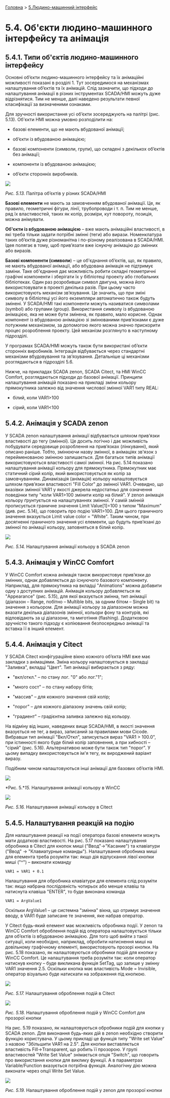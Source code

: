 [Головна](README.md) > [5.Людино-машинний інтерфейс](5.md)

# 5.4. Об'єкти людино-машинного інтерфейсу та анімація

## 5.4.1. Типи об'єктів людино-машинного інтерфейсу

Основні об’єкти людино-машинного інтерфейсу та їх анімаційні можливості показані в розділі 1. Тут зосередимося на механізмах налаштування об’єктів та їх анімацій. Слід зазначити, що підходи до налаштування анімації в різних інструментах SCADA/HMI можуть дуже відрізнятися. Тим не менше, далі наведено результати певної класифікації за визначеними ознаками. 

Для зручності використання усі об’єкти зосереджують на палітрі (рис. 5.13). Об'єкти HMI можна умовно розподілити на:

- базові елементи, що не мають вбудованої анімації;

- об’єкти із вбудованою анімацією;

- базові компоненти (символи, групи), що складені з декількох об’єктів без анімації;

- компоненти із вбудованою анімацією;

- об’єкти сторонніх виробників.  

![](media5/5_13.png)                               

*Рис. 5.13.* Палітра об’єктів у різних SCADA/HMI

**Базові елементи** не мають за замовченням вбудованої анімації. Це, як правило, геометричні фігури, лінії, трубопроводи і т. п. Тим не менше, ряд їх властивостей, таких як колір, розміри, кут повороту, позиція, можна анімувати. 

**Об'єкти із вбудованою анімацією** – вже мають анімаційні властивості, в які треба тільки задати потрібні змінні (теги) або вирази. Номенклатура таких об’єктів дуже різноманітна і по-різному реалізована в SCADA/HMI. Ідея полягає в тому, щоб прив’язати вже існуючу анімацію до змінних або виразів. 

**Базові компоненти (символи**) – це об'єднання об’єктів, що, як правило, не мають вбудованої анімації, або вбудована анімація не підтримує заміни. Таке об'єднання дає можливість робити складні геометричні графічні компоненти і зберігати їх у бібліотеці проекту або глобальних бібліотеках. Один раз розробивши символ двигуна, можна його використовувати в проекті декілька разів. При цьому часто використовують механізм зв’язування. Це значить, що при зміні символу в бібліотеці усі його екземпляри автоматично також будуть змінені. У SCADA/HMI такі компоненти можуть називатися символами (symbol) або групами (group). Використання символу із вбудованою анімацією, яка не може бути змінена, як правило, мало корисне. Однак компонент із вбудованою анімацією зі змінюваними прив’язками є дуже потужним механізмом, за допомогою якого можна значно прискорити процес розроблення проекту. Цей механізм розглянуто в наступному підрозділі.    

У програмах SCADA/HMI можуть також бути використані об’єкти сторонніх виробників. Інтеграція відбувається через стандартні механізми вбудовування та зв’язування. Детальніше ці механізми розглядаються в підрозділі 5.6.

Нижче, на прикладах SCADA zenon, SCADA Citect, та HMI WinCC Comfort, розглядаються підходи до базової анімації. Принципи налаштування анімацій показано на прикладі зміни кольору прямокутника залежно від значення числової змінної VAR1 типу REAL: 

- білий, коли VAR1>100

- сірий, коли VAR1<100 

## 5.4.2. Анімація у SCADA zenon 

У SCADA zenon налаштування анімації відбувається шляхом прив’язки властивості до тегу (змінної). Це досить логічно і дає можливість побудувати середовище розроблення на прив’язках (лінкуванні), який описано раніше. Тобто, змінюючи назву змінної, в анімаціях зв'язок з перейменованою змінною залишається. Для багатьох типів анімації використовуються властивості самої змінної. На рис. 5.14 показано налаштування анімації кольору для прямокутника. Прямокутник має статичний сірий колір, який використовується як колір за замовчуванням. Динамізація (анімація) кольору налаштовується шляхом прив’язки властивості "Fill Color" до змінної VAR1. Очевидно, що вказівки змінної VAR1 у якості джерела недостатньо для означення поведінки типу "коли VAR1>100 змінити колір на білий". У zenon анімація кольору ґрунтується на налаштуваннях змінної. У самій змінній прописується граничне значення Limit Value[1]=100 з типом "Maximum" (див. рис. 5.14), що говорить про подію VAR1>100. Для цього граничного значення вказується Limit value color = "White". Таким чином, при досягненні граничного значення усі елементи, що будуть прив’язані до змінної по анімації кольору, заповняться в білий колір.

![](media5/5_14.png) 

*Рис. 5.14.* Налаштування анімації кольору в SCADA zenon  

## 5.4.3. Анімація у WinCC Comfort 

У WinCC Comfort кожна анімація також використовує прив’язки до змінних, однак добавляється до існуючого базового компоненту. Наприклад, для прямокутника на вкладці "Animations" можна добавити одну з доступних анімацій. Анімація кольору добавляється як "Appearance" (рис. 5.15), для якої вказується змінна, тип анімації (діапазон – Range, побітно – Multible bits, за одним бітом – Single bit) та значення з кольором. Для анімації кольору за діапазоном можна вказати декілька діапазонів змінної, кольори фону та контурів, які відповідають за ці діапазони, та миготіння (flashing). Додатковою зручністю такого підходу є копіювання безпосередньо анімації та вставка її в інший елемент.

## 5.4.4. Анімація у Citect

У SCADA Citect конфігураційне вікно кожного об’єкта HMI вже має закладки з анімаціями. Зміна кольору налаштовується в закладці "Заливка", вкладці "Цвет". Тип анімації вибирається з ряду:

- "вкл/откл." – по стану лог. "0" або лог."1";

- "много сост" – по стану набору бітів;

- "массив" – для кожного значення свій колір;

- "порог" – для кожного діапазону значень свій колір;

- "градиент" – градієнтна заливка залежно від кольору.

На відміну від інших, наведених вище SCADA/HMI, в якості значення вказується не тег, а вираз, записаний за правилами мови Cicode. Вибравши тип анімації "Вкл/Откл", записується вираз "VAR1 > 100.0", при істинності якого буде білий колір заповнення, а при хибності – "сірий" (рис. 5.16). Альтернативою може бути також тип "порог". У цьому випадку використовується ім'я тегу, як вироджений варіант виразу.     

Подібним чином налаштовуються інші анімації для базових об’єктів HMI.

![](media5/5_15.png) 

*Рис. 5.**15.* Налаштування анімації кольору в WinCC

![](media5/5_16.png) 

*Рис. 5.16.* Налаштування анімації кольору в Citect

## 5.4.5. Налаштування реакцій на подію

Для налаштування реакції на події оператора базові елементи можуть мати додаткові властивості. На рис. 5.17 показано налаштування обробника в Citect для кнопок миші ("Ввод"->"Касание") та клавіатури ("Ввод" -> "Клавиатурные команды"). Налаштування обробника миші для елемента треба розуміти так: якщо дія відпускання лівої кнопки миші ("^") – виконати команду 

```
VAR1 = VAR1 + 0.1
```

Налаштування для обробника клавіатури для елемента слід розуміти так: якщо набрана послідовність чотирьох або менше клавіш та натиснута клавіша "ENTER", то буде виконана команда 

```
VAR1 = ArgValue1
```

Оскільки ArgValue1 – це системна "змінна" вікна, що отримує значення вводу, в VAR1 буде записане те значення, яке набрав оператор. 

У Citect будь-який елемент має можливість обробника події. У zenon та WinCC Comfort оброблення подій від оператора налаштовується тільки для об’єктів із вбудованою анімацією. Для того щоб вийти з такої ситуації, коли необхідно, наприклад, обробити натиснення миші на довільному графічному елементі, використовують прозорі кнопки. На рис. 5.18 показано, як налаштовуються обробники подій для кнопки у WinCC Comfort. Це налаштування треба розуміти так: коли оператор натиснув кнопку – буде викликана функція SetTag, що запише у змінну VAR1 значення 2.5. Оскільки кнопка має властивість Mode = Invisible, оператор візуально буде натискати на зображення під кнопкою. 

![](media5/5_17.png)  

*Рис. 5.17.* Налаштування оброблення подій в Citect

![](media5/5_18.png) 

*Рис. 5.18.* Налаштування оброблення подій у WinCC Comfort для прозорої кнопки 

На рис. 5.19 показано, як налаштовуються обробники подій для кнопки у SCADA zenon. Для виконання будь-яких дій в zenon необхідно створити функцію користувача. У цьому прикладі це функція типу "Write set Value" з назвою "Збільшити VAR1 на 2.5". Для кнопки виставляється властивість Fill->Transparent, що робить її прозорою. У групі властивостей "Write Set Value" знімається опція "Switch", що говорить про використання кнопки для виклику функції. А в параметрах Variable/Function вказується потрібна функція. Аналогічну дію можна виконати через опції Write Set Value.

![](media5/5_19.png)

*Рис. 5.19.* Налаштування оброблення подій у zenon для прозорої кнопки